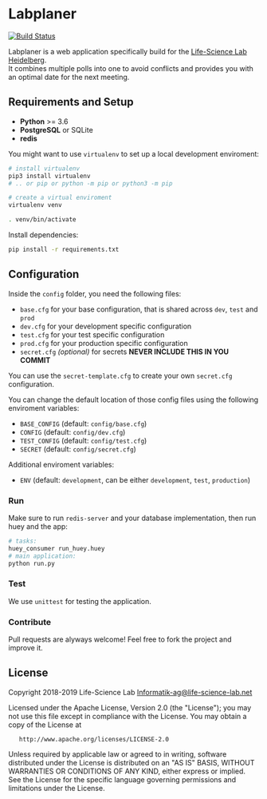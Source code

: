 # Labplaner
[![Build Status](https://travis-ci.org/Info-ag/labplaner.svg?branch=master)](https://travis-ci.org/Info-ag/labplaner)

Labplaner is a web application specifically build for the [Life-Science Lab Heidelberg](https://www.life-science-lab.org).  
It combines multiple polls into one to avoid conflicts and provides you with an optimal date for the next meeting.

## Requirements and Setup
 - **Python** >= 3.6
 - **PostgreSQL** or SQLite
 - **redis**

You might want to use `virtualenv` to set up a local development enviroment:
```bash
# install virtualenv
pip3 install virtualenv
# .. or pip or python -m pip or python3 -m pip

# create a virtual enviroment
virtualenv venv

. venv/bin/activate
```

Install dependencies:
```bash
pip install -r requirements.txt
```

## Configuration
Inside the `config` folder, you need the following files:
 - `base.cfg` for your base configuration, that is shared across `dev`, `test` and `prod`
 - `dev.cfg` for your development specific configuration
 - `test.cfg` for your test specific configuration
 - `prod.cfg` for your production specific configuration
 - `secret.cfg` *(optional)* for secrets **NEVER INCLUDE THIS IN YOU COMMIT**

You can use the `secret-template.cfg` to create your own `secret.cfg` configuration.

You can change the default location of those config files using the following enviroment variables:
 - `BASE_CONFIG` (default: `config/base.cfg`)
 - `CONFIG` (default: `config/dev.cfg`)
 - `TEST_CONFIG` (default: `config/test.cfg`)
 - `SECRET` (default: `config/secret.cfg`)

Additional enviroment variables:
 - `ENV` (default: `development`, can be either `development`, `test`, `production`)

### Run
Make sure to run `redis-server` and your database implementation, then run huey and the app:
```bash
# tasks:
huey_consumer run_huey.huey
# main application:
python run.py
```

### Test
We use `unittest` for testing the application.


### Contribute
Pull requests are alyways welcome! Feel free to fork the project and improve it.

## License

   Copyright 2018-2019 Life-Science Lab <Informatik-ag@life-science-lab.net>

   Licensed under the Apache License, Version 2.0 (the "License");
   you may not use this file except in compliance with the License.
   You may obtain a copy of the License at

       http://www.apache.org/licenses/LICENSE-2.0

   Unless required by applicable law or agreed to in writing, software
   distributed under the License is distributed on an "AS IS" BASIS,
   WITHOUT WARRANTIES OR CONDITIONS OF ANY KIND, either express or implied.
   See the License for the specific language governing permissions and
   limitations under the License.
